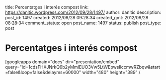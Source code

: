 title: Percentatges i interés compost
link: https://danitic.wordpress.com/2012/09/28/1497/
author: danitic
description: 
post_id: 1497
created: 2012/09/28 09:28:34
created_gmt: 2012/09/28 08:28:34
comment_status: open
post_name: 1497
status: publish
post_type: post

# Percentatges i interés compost

[googleapps domain="docs" dir="presentation/embed" query="id=1cdsFHXJNrkQ6b2yMmlEUO3Vw5LtWEpwsIlccmwRZbqw&start=false&loop=false&delayms=60000" width="480" height="389" /
